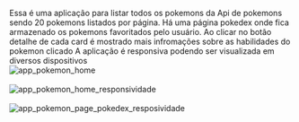 Essa é uma aplicação para listar todos os pokemons da Api de pokemons sendo 20 pokemons listados por página.
Há uma página pokedex onde fica armazenado os pokemons favoritados pelo usuário. Ao clicar no botão detalhe de cada card é mostrado mais infromações sobre as habilidades do pokemon clicado
A aplicação é responsiva podendo ser visualizada em diversos dispositivos
<br/>
![app_pokemon_home](https://github.com/DiegoGLins/Ativ_Final_Mod_Pokemon/assets/107010634/f9561994-758f-49da-ae42-eca68faf7586)
<br/>
<br/>
![app_pokemon_home_responsividade](https://github.com/DiegoGLins/Ativ_Final_Mod_Pokemon/assets/107010634/6edbb1d5-eb93-40b8-804f-644214b4ac1c)
<br/>
<br/>
![app_pokemon_page_pokedex_resposividade](https://github.com/DiegoGLins/Ativ_Final_Mod_Pokemon/assets/107010634/e3da85b7-d536-47ca-a7fa-bb1e348b8733)

